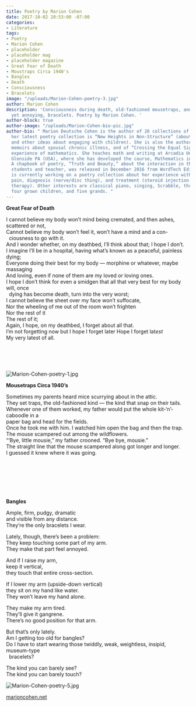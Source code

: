 ```yaml
---
title: Poetry by Marion Cohen
date: 2017-10-02 20:53:00 -07:00
categories:
- Literature
tags:
- Poetry
- Marion Cohen
- placeholder
- placeholder mag
- placeholder magazine
- Great Fear of Death
- Moustraps Circa 1940's
- Bangles
- Death
- Consciousness
- Bracelets
image: "/uploads/Marion-Cohen-poetry-3.jpg"
author: Marion Cohen
description: 'Consciousness during death, old-fashioned mousetraps, and dramatic,
  yet annoying, bracelets. Poetry by Marion Cohen. '
author-block: true
author-image: "/uploads/Marion-Cohen-bio-pic.jpg"
author-bio: " Marion Deutsche Cohen is the author of 26 collections of poetry or memoir;
  her latest poetry collection is “New Heights in Non-Structure” (about homeschooling
  and other ideas about engaging with children). She is also the author of two controversial
  memoirs about spousal chronic illness, and of “Crossing the Equal Sign,” about the
  experience of mathematics. She teaches math and writing at Arcadia University in
  Glenside PA (USA), where she has developed the course, Mathematics in Literature.
  A chapbook of poetry, “Truth and Beauty,” about the interaction in that course among
  students and teacher, was released in December 2016 from WordTech Editions. She
  is currently working on a poetry collection about her experience with extreme back
  pain, diagnosis (nerve/disc thing), and treatment (steroid injection plus physical
  therapy). Other interests are classical piano, singing, Scrabble, thrift-shopping,
  four grown children, and five grands. "
---
```


**Great Fear of Death**

I cannot believe my body won’t mind being cremated, and then ashes, scattered or not,<br>
Cannot believe my body won’t feel it, won’t have a mind and a con-<br>
&nbsp;&nbsp;ciousness to go with it.<br>
And I wonder whether, on my deathbed, I’ll think about that; I hope I don’t.<br>
I imagine I’ll be in a hospital, having what’s known as a peaceful, painless dying;<br>
Everyone doing their best for my body — morphine or whatever, maybe massaging<br>
And loving, even if none of them are my loved or loving ones.<br>
I hope I don’t think for even a smidgen that all that very best for my body will, once<br>
&nbsp;&nbsp;dying has become death, turn into the very worst;<br>
I cannot believe the sheet over my face won’t suffocate,<br>
Nor the wheeling of me out of the room won’t frighten<br>
Nor the rest of it<br>
The rest of it;<br>
Again, I hope, on my deathbed, I forget about all that.<br>
I’m not forgetting now but I hope I forget later
Hope I forget lat*est*<br>
My very latest of all.<br>
<br>
<br>
<br>
<br>

![Marion-Cohen-poetry-1.jpg](/uploads/Marion-Cohen-poetry-1.jpg)

**Mousetraps Circa 1940’s**

Sometimes my parents heard mice scurrying about in the attic.<br>
They set traps, the old-fashioned kind — the kind that snap on their tails.<br>
Whenever one of them worked, my father would put the whole kit-‘n’-caboodle in a<br>
paper bag and head for the fields.<br>
Once he took me with him. I watched him open the bag and then the trap.<br>
The mouse scampered out among the wildflowers.<br>
“’Bye, little mousie,” my father crooned. “Bye bye, mousie.”<br>
The straight line that the mouse scampered along got longer and longer.<br>
I guessed it knew where it was going.<br>
<br>
<br>
<br>
<br>
<br>
<br>

**Bangles**

Ample, firm, pudgy, dramatic<br>
and visible from any distance.<br>
They’re the only bracelets I wear.<br>

Lately, though, there’s been a problem:<br>
They keep touching some part of my arm.<br>
They make that part feel annoyed.<br>

And if I raise my arm,<br>
keep it vertical,<br>
they touch that entire cross-section.<br>

If I lower my arm (upside-down vertical)<br>
they sit on my hand like water.<br>
They won’t leave my hand alone.<br>

They make my arm tired.<br>
They’ll give it gangrene.<br>
There’s no good position for that arm.<br>

But that’s only lately.<br>
Am I getting too old for bangles?<br>
Do I have to start wearing those twiddly, weak, weightless, insipid, museum-type<br>
&nbsp;&nbsp;bracelets?<br>

The kind you can barely see?<br>
The kind you can barely touch?<br>

![Marion-Cohen-poetry-5.jpg](/uploads/Marion-Cohen-poetry-5.jpg) 
<br>

[marioncohen.net](marioncohen.net)
